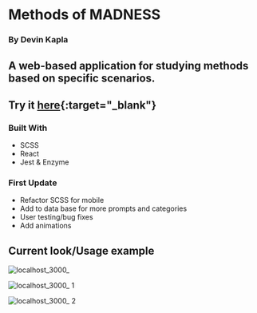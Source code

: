 # Methods of MADNESS

### By Devin Kapla

## A web-based application for studying methods based on specific scenarios.
## Try it [here](https://dekayhaha.github.io/Method-Flash-Cards/){:target="_blank"}

### Built With
- SCSS
- React
- Jest & Enzyme

### First Update
- Refactor SCSS for mobile
- Add to data base for more prompts and categories
- User testing/bug fixes
- Add animations

## Current look/Usage example

![localhost_3000_](https://user-images.githubusercontent.com/23220813/53503339-1afac880-3a6d-11e9-9bfc-0833a09e7cb4.png)

![localhost_3000_ 1](https://user-images.githubusercontent.com/23220813/53503361-2948e480-3a6d-11e9-88d3-cc8440c2649f.png)

![localhost_3000_ 2](https://user-images.githubusercontent.com/23220813/53503398-37970080-3a6d-11e9-8693-4ec2af121255.png)
